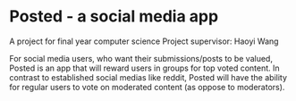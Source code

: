 # Posted - a social media app

A project for final year computer science
Project supervisor: Haoyi Wang

For social media users, who want their submissions/posts to be valued, Posted is an app
that will reward users in groups for top voted content. In contrast to established social medias
like reddit, Posted will have the ability for regular users to vote on moderated content (as
oppose to moderators). 
